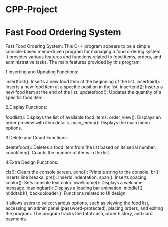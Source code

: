 # CPP-Project
# Fast Food Ordering System
Fast Food Ordering System: This C++ program appears to be a simple console-based menu-driven program for managing a food ordering system. It provides various features and functions related to food items, orders, and administrative tasks. 
 The main features provided by this program:

1.Inserting and Updating Functions:

insertfirst(): Inserts a new food item at the beginning of the list.
insertmid(): Inserts a new food item at a specific position in the list.
insertend(): Inserts a new food item at the end of the list.
updatefood(): Updates the quantity of a specific food item.

2.Display Functions:

foodlist(): Displays the list of available food items.
order_view(): Displays an order preview with item details.
main_menu(): Displays the main menu options.

3.Delete and Count Functions:

deletefood(): Deletes a food item from the list based on its serial number.
countitem(): Counts the number of items in the list.

4.Extra Design Functions:

cls(): Clears the console screen.
echo(): Prints a string to the console.
br(): Inserts line breaks.
pre(): Inserts indentation.
span(): Inserts spacing.
ccolor(): Sets console text color.
pwellcome(): Displays a welcome message.
loadingbar(): Displays a loading bar animation.
middle1(), middtab1(), backuploader(): Functions related to UI design

 It allows users to select various options, such as viewing the food list, accessing an admin panel (password-protected), placing orders, and exiting the program. The program tracks the total cash, order history, and card payments.
